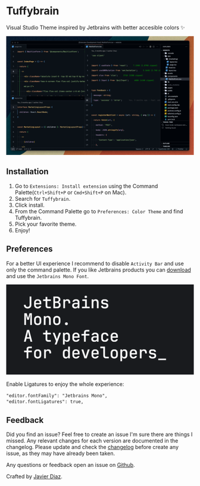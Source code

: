 # Tuffybrain
Visual Studio Theme inspired by Jetbrains with better accesible colors ✨

![Preview](./docs/preview.png)

## Installation
1. Go to `Extensions: Install extension` using the Command Palette(`Ctrl+Shift+P` or `Cmd+Shift+P` on Mac).
2. Search for `Tuffybrain`.
3. Click install.
4. From the Command Palette go to `Preferences: Color Theme` and find Tuffybrain.
5. Pick your favorite theme.
6. Enjoy!

## Preferences
For a better UI experience I recommend to disable `Activity Bar` and use only the command palette. If you like Jetbrains products you can [download](https://www.jetbrains.com/lp/mono/) and use the `Jetbrains Mono Font`.

![Jetbrains Mono](./docs/jetbrains-font.png)

Enable Ligatures to enjoy the whole experience:
```
"editor.fontFamily": "Jetbrains Mono",
"editor.fontLigatures": true,
```

## Feedback
Did you find an issue? Feel free to create an issue I'm sure there are things I missed. Any relevant changes for each version are documented in the changelog. Please update and check the [changelog](./CHANGELOG.md) before create any issue, as they may have already been taken.

Any questions or feedback open an issue on [Github](https://github.com/coderdiaz/tuffybrain-vscode-theme).

Crafted by [Javier Diaz](https://coderdiaz.dev).